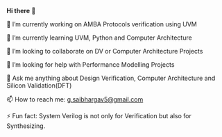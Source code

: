 **Hi there** 👋


🔭 I’m currently working on AMBA Protocols verification using UVM

🌱 I’m currently learning UVM, Python and Computer Architecture

👯 I’m looking to collaborate on DV or Computer Architecture Projects

🤔 I’m looking for help with Performance Modelling Projects

💬 Ask me anything about Design Verification, Computer Architecture and Silicon Validation(DFT)

📫 How to reach me: g.saibhargav5@gmail.com

⚡ Fun fact: System Verilog is not only for Verification but also for Synthesizing.
